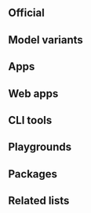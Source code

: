 ## Official


## Model variants


## Apps


## Web apps


## CLI tools


## Playgrounds


## Packages


## Related lists

